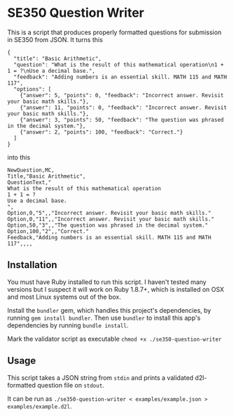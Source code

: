 # SE350 Question Writer

This is a script that produces properly formatted questions for submission in SE350 from JSON. It turns this
```
{
  "title": "Basic Arithmetic",
  "question": "What is the result of this mathematical operation\n1 + 1 = ?\nUse a decimal base.",
  "feedback": "Adding numbers is an essential skill. MATH 115 and MATH 117",
  "options": [
    {"answer": 5, "points": 0, "feedback": "Incorrect answer. Revisit your basic math skills."},
    {"answer": 11, "points": 0, "feedback": "Incorrect answer. Revisit your basic math skills."},
    {"answer": 3, "points": 50, "feedback": "The question was phrased in the decimal system."},
    {"answer": 2, "points": 100, "feedback": "Correct."}
  ]
}
```
into this
```
NewQuestion,MC,
Title,"Basic Arithmetic",
QuestionText,"
What is the result of this mathematical operation
1 + 1 = ?
Use a decimal base.
",
Option,0,"5",,"Incorrect answer. Revisit your basic math skills."
Option,0,"11",,"Incorrect answer. Revisit your basic math skills."
Option,50,"3",,"The question was phrased in the decimal system."
Option,100,"2",,"Correct."
Feedback,"Adding numbers is an essential skill. MATH 115 and MATH 117",,,,
```

## Installation

You must have Ruby installed to run this script. I haven't tested many versions but I suspect it will work on Ruby 1.8.7+, which is installed on OSX and most Linux systems out of the box.

Install the `bundler` gem, which handles this project's dependencies, by running `gem install bundler`. Then use `bundler` to install this app's dependencies by running `bundle install`.

Mark the validator script as executable `chmod +x ./se350-question-writer`

## Usage

This script takes a JSON string from `stdin` and prints a validated d2l-formatted question file on `stdout`.

It can be run as `./se350-question-writer < examples/example.json > examples/example.d2l`.